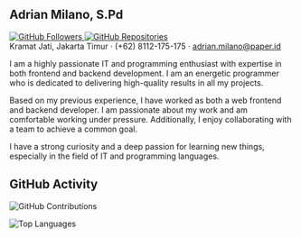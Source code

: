 <html lang="en">
    <body>
        <div>
            <section>
                <div>
                    <h1>
                        Adrian Milano, S.Pd
                    </h1>
                    <a href="https://github.com/adrianpaper">
                        <img src="https://img.shields.io/github/followers/adrianpaper?label=Followers&style=social" alt="GitHub Followers">
                      </a>
                      <a href="https://github.com/adrianpaper?tab=repositories">
                        <img src="https://img.shields.io/badge/Repos-%E2%98%85%20%20-6e5494" alt="GitHub Repositories">
                      </a>
                    <div>
                        Kramat Jati, Jakarta Timur · (+62) 8112-175-175 ·
                        <a href="mailto:adrian.milano@paper.id">adrian.milano@paper.id</a>
                    </div>
                   <p>I am a highly passionate IT and programming enthusiast with expertise in both frontend and backend development. I am an energetic programmer who is dedicated to delivering high-quality results in all my projects.</p>
                    <p>Based on my previous experience, I have worked as both a web frontend and backend developer. I am passionate about my work and am comfortable working under pressure. Additionally, I enjoy collaborating with a team to achieve a common goal.</p>
                    <p>I have a strong curiosity and a deep passion for learning new things, especially in the field of IT and programming languages.</p>
                </div>
            </section> 
        </div>
    </body>
</html>

## GitHub Activity
![GitHub Contributions](https://github-readme-stats.vercel.app/api?username=adrianpaper&count_private=true&count_public=true&show_icons=true&theme=graywhite&include_all_commits=true)

![Top Languages](https://github-readme-stats.vercel.app/api/top-langs/?username=adrianpaper&layout=normal&theme=graywhite)

